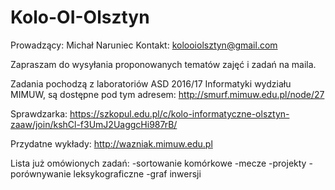 # Kolo-OI-Olsztyn

Prowadzący: Michał Naruniec
Kontakt: kolooiolsztyn@gmail.com

Zapraszam do wysyłania proponowanych tematów zajęć i zadań na maila.

Zadania pochodzą z laboratoriów ASD 2016/17 Informatyki wydziału MIMUW, są dostępne pod tym adresem:
http://smurf.mimuw.edu.pl/node/27

Sprawdzarka:
https://szkopul.edu.pl/c/kolo-informatyczne-olsztyn-zaaw/join/kshCl-f3UmJ2UaggcHi987rB/

Przydatne wykłady:
http://wazniak.mimuw.edu.pl

Lista już omówionych zadań:
-sortowanie komórkowe
-mecze
-projekty
-porównywanie leksykograficzne
-graf inwersji
